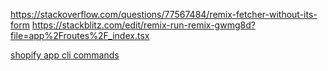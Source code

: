https://stackoverflow.com/questions/77567484/remix-fetcher-without-its-form
https://stackblitz.com/edit/remix-run-remix-gwmg8d?file=app%2Froutes%2F_index.tsx


[shopify app cli commands](https://shopify.dev/docs/api/shopify-cli/app/app-config-use)


